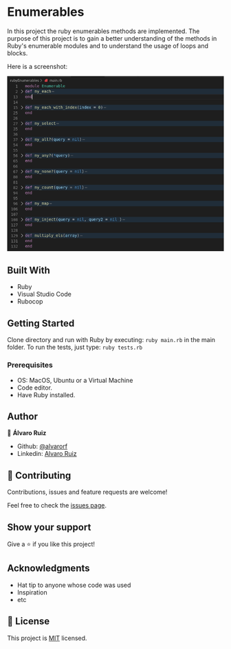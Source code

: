 # Enumerables
In this project the ruby enumerables methods are implemented. The purpose of this project is to gain a better understanding of the methods in Ruby's enumerable modules and to understand the usage of loops and blocks.

Here is a screenshot:

![screenshot](/screenshot.png)

## Built With

- Ruby
- Visual Studio Code
- Rubocop

## Getting Started

Clone directory and run with Ruby by executing:
`ruby main.rb` in the main folder.
To run the tests, just type: `ruby tests.rb`


### Prerequisites
- OS: MacOS, Ubuntu or a Virtual Machine
- Code editor.
- Have Ruby installed.


## Author

👤 **Álvaro Ruiz**

- Github: [@alvarorf](https://github.com/alvarorf)
- Linkedin: [Alvaro Ruiz](https://www.linkedin.com/in/alvaro-r-22810915a/)

## 🤝 Contributing

Contributions, issues and feature requests are welcome!

Feel free to check the [issues page](issues/).

## Show your support

Give a ⭐️ if you like this project!

## Acknowledgments

- Hat tip to anyone whose code was used
- Inspiration
- etc

## 📝 License

This project is [MIT](lic.url) licensed.

